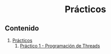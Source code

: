 <h1 align="center">Prácticos</h1>

## Contenido

1. [Prácticos](practicos/)
    1. [Práctico 1 - Programación de Threads](practicos/practico-1)
